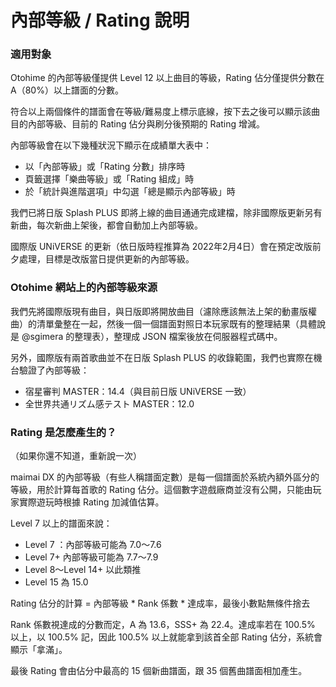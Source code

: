 # 內部等級  / Rating 說明

### 適用對象

Otohime 的內部等級僅提供 Level 12 以上曲目的等級，Rating 佔分僅提供分數在 A（80%）以上譜面的分數。

符合以上兩個條件的譜面會在等級/難易度上標示底線，按下去之後可以顯示該曲目的內部等級、目前的 Rating 佔分與刷分後預期的 Rating 增減。

內部等級會在以下幾種狀況下顯示在成績單大表中：

* 以「內部等級」或「Rating 分數」排序時
* 頁籤選擇「樂曲等級」或「Rating 組成」時
* 於「統計與進階選項」中勾選「總是顯示內部等級」時

我們已將日版 Splash PLUS 即將上線的曲目通通完成建檔，除非國際版更新另有新曲，每次新曲上架後，都會自動加上內部等級。

國際版 UNiVERSE 的更新（依日版時程推算為 2022年2月4日）會在預定改版前夕處理，目標是改版當日提供更新的內部等級。

### Otohime 網站上的內部等級來源

我們先將國際版現有曲目，與日版即將開放曲目（濾除應該無法上架的動畫版權曲）的清單彙整在一起，然後一個一個譜面對照日本玩家既有的整理結果（具體說是 @sgimera 的整理表），整理成 JSON 檔案後放在伺服器程式碼中。

另外，國際版有兩首歌曲並不在日版 Splash PLUS 的收錄範圍，我們也實際在機台驗證了內部等級：

* 宿星審判 MASTER：14.4（與目前日版 UNiVERSE 一致）
* 全世界共通リズム感テスト MASTER：12.0

### Rating 是怎麼產生的？

（如果你還不知道，重新說一次）

maimai DX 的內部等級（有些人稱譜面定數）是每一個譜面於系統內額外區分的等級，用於計算每首歌的 Rating 佔分。這個數字遊戲廠商並沒有公開，只能由玩家實際遊玩時根據 Rating 加減值估算。

Level 7 以上的譜面來說：

* Level 7 ：內部等級可能為 7.0～7.6
* Level 7+ 內部等級可能為 7.7～7.9
* Level 8～Level 14+ 以此類推
* Level 15 為 15.0

Rating 佔分的計算 = 內部等級 \* Rank 係數 \* 達成率，最後小數點無條件捨去

Rank 係數視達成的分數而定，A 為 13.6，SSS+ 為 22.4。達成率若在 100.5% 以上，以 100.5% 記，因此 100.5% 以上就能拿到該首全部 Rating 佔分，系統會顯示「拿滿」。

最後 Rating 會由佔分中最高的 15 個新曲譜面，跟 35 個舊曲譜面相加產生。

###
